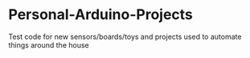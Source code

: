 # Personal-Arduino-Projects
Test code for new sensors/boards/toys and projects used to automate things around the house
